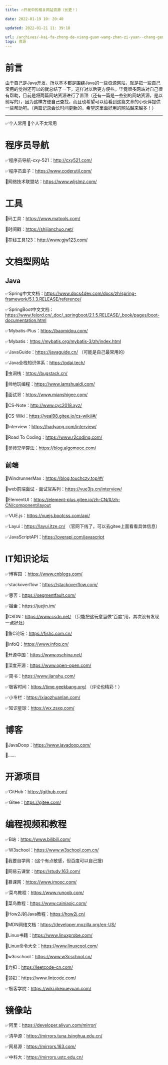 ```yaml
---
title: 🔥开发中的相关网站资源（长更！）

date: 2022-01-19 10: 20:40

updated: 2022-01-21 11: 39:18

url: /archives/-kai-fa-zhong-de-xiang-guan-wang-zhan-zi-yuan--chang-geng- categories:
tags: 资源
---
```


# 前言

由于自己是Java开发，所以基本都是围绕Java的一些资源网站，就是把一些自己常用的觉得还可以的就总结了一下，这样对以后更方便些。毕竟很多网站对自己很有帮助，目前是将两篇网站资源进行了置顶（还有一篇是一些别的网站资源，是以前写的），因为这样方便自己查找，而且也希望可以给看到这篇文章的小伙伴提供一些帮助吧。（两篇记录会长时间更新的，希望这里面好用的网站越来越多！）

---

✅个人常用 🔲个人不太常用

# 程序员导航

✅程序员导航-cxy-521：http://cxy521.com/

✅程序员盒子：https://www.coderutil.com/

🔲网络技术联盟站：https://www.wljslmz.com/

# 工具

🔲码工具：https://www.matools.com/

🔲时间戳：https://shijianchuo.net/

🔲在线工具123：http://www.gjw123.com/

# 文档型网站

## Java

✅Spring中文文档：https://www.docs4dev.com/docs/zh/spring-framework/5.1.3.RELEASE/reference/

✅SpringBoot中文文档：https://www.felord.cn/_doc/_springboot/2.1.5.RELEASE/_book/pages/boot-documentation.html

✅Mybatis-Plus：https://baomidou.com/

✅Mybatis：https://mybatis.org/mybatis-3/zh/index.html

✅JavaGuide：https://javaguide.cn/ （可能是自己最常用的）

✅Java全栈知识体系：https://pdai.tech/

🔲虫洞栈：https://bugstack.cn/

🔲帅地玩编程：https://www.iamshuaidi.com/

🔲面试哥：https://www.mianshigee.com/

🔲CS-Note：http://www.cyc2018.xyz/

🔲CS-Wiki：https://veal98.gitee.io/cs-wiki/#/

🔲Interview：https://hadyang.com/interview/

🔲Road To Coding：https://www.r2coding.com/

🔲吴师兄学算法：https://blog.algomooc.com/

## 前端

🔲WindrunnerMax：https://blog.touchczy.top/#/

🔲web前端面试 - 面试官系列：https://vue3js.cn/interview/

🔲ElementUI：https://element-plus.gitee.io/zh-CN/#/zh-CN/component/layout

✅VUE.js：https://vuejs.bootcss.com/api/

✅Layui：https://layui.itze.cn/ （官网下线了，可以去gitee上面看看具体信息）

✅JavaScriptAPI：https://overapi.com/javascript

# IT知识论坛

✅博客园 ：https://www.cnblogs.com/

✅stackoverflow：https://stackoverflow.com/

✅思否：https://segmentfault.com/

✅掘金：https://juejin.im/

🔲CSDN：https://www.csdn.net/ （只能把这玩意当做“百度”用，其次没有发现一点好处）

🔲鱼C论坛：https://fishc.com.cn/

🔲InfoQ：https://www.infoq.cn/

🔲开源中国：https://www.oschina.net/

🔲深度开源：https://www.open-open.com/

✅简书：https://www.jianshu.com/

✅极客时间：https://time.geekbang.org/ （评论也精彩！）

✅小专栏：https://xiaozhuanlan.com/

✅知识星球：https://wx.zsxq.com/

# 博客

🔲JavaDoop：https://www.javadoop.com/

🔲……

# 开源项目

✅GitHub：https://github.com/

✅Gitee：https://gitee.com/

# 编程视频和教程

✅B站：https://www.bilibili.com/

✅W3school：https://www.w3school.com.cn/

🔲我要自学网：(这个有点敏感，但百度可以自己搜)

🔲网易云课堂：https://study.163.com/

🔲慕课网：https://www.imooc.com/

✅菜鸟教程：https://www.runoob.com/

🔲菜鸟教程：https://www.cainiaojc.com/

🔲How2J的Java教程：https://how2j.cn/

🔲MDN网络文档：https://developer.mozilla.org/en-US/

🔲Linux书籍：https://www.linuxprobe.com/

🔲Linux命令大全：https://www.linuxcool.com/

🔲w3cschool：https://www.w3cschool.cn/

🔲力扣：https://leetcode-cn.com/

🔲领扣：https://www.lintcode.com/

✅极客学院：https://wiki.jikexueyuan.com/

# 镜像站

✅阿里：https://developer.aliyun.com/mirror/

✅清华源：https://mirrors.tuna.tsinghua.edu.cn/

✅网易源：https://mirrors.163.com/

✅中科大：https://mirrors.ustc.edu.cn/
